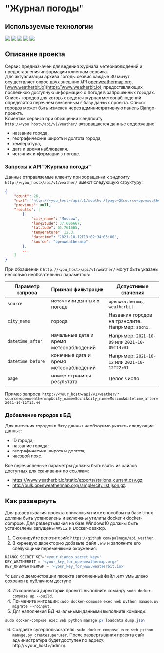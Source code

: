 # "Журнал погоды"

## Используемые технологии
![](https://img.shields.io/badge/Python3-mediumblue) ![](https://img.shields.io/badge/Django-purple) ![](https://img.shields.io/badge/DRF-Lime) ![](https://img.shields.io/badge/Celery-gold) ![](https://img.shields.io/badge/Docker-red)


## Описание проекта
Сервис предназначен для ведения журнала метеонаблюдений и предоставления информации клиентам сервиса.  
Для актуализации архива погоды сервис каждые 30 минут осуществляет опрос двух внешних API [openweathermap.org](https://openweathermap.org/), [www.weatherbit.io](https://www.weatherbit.io), предоставляющих последнюю доступную информацию о погоде в запрошенных городах.  
Список городов для которых ведется журнал метеонаблюдений определятся перечнем внесенным в базу данных проекта. Список городов может быть изменен через административную панель Django-проекта.  
Клиентам сервиса при обращении к эндпоиту ```http://<you_host>/api/v1/weather/``` возвращаются данные содержащие
* название города,
* географические широта и долгота города,
* температура,
* дата и время наблюдения,
* источник информации о погоде.

### Запросы к API "Журнала погоды"
Данные отправляемые клиенту при обращении к эндпоиту ```http://<you_host>/api/v1/weather/``` имеют следующую структуру:
```json
{
    "count": 26,
    "next": "http://<you_host>/api/v1/weather/?page=2&source=openweathermap",
    "previous": null,
    "results": [
        {
            "city_name": "Moscow",
            "longitude": 37.606667,
            "latitude": 55.761665,
            "temperature": 12.3,
            "datetime": "2021-10-12T13:02:34+03:00",
            "source": "openweathermap"
        },
        ...
    ]
}
```
При обращении к ```http://<you_host>/api/v1/weather/``` могут быть указаны несколько необязательныx параметров:

Параметр запроса | Признак фильтрации | Допустимые значения
--- | --- | --- 
`source` | источники данных о погоде | `openweathermap`, `weatherbit`
`city_name` | города |  Названия городов на транслите. Например: `sochi`.
`datetime_after` | начальные дата и время метеонаблюдений | Например: `2021-10-09` или `2021-10-09T14:01`
`datetime_before` | конечные дата и время метеонаблюдений | Например: `2021-10-12` или `2021-10-12T22:01` 
`page` | номер страницы результата | Целое число

Пример запроса: `http://<your_host>/api/v1/weather/?source=openweathermap&city_name=Sochi&city_name=Moscow&datetime_after=2021-10-12T13:44`

### Добавление городов в БД
Для внесения городов в базу данных необходимо указать следующие данные:  
* ID города;
* название города;
* географические широта и долгота;
* часовой пояс.

Все перечисленные параметры должны быть взяты из файлов доступных для скачивания по ссылкам:  
* https://www.weatherbit.io/static/exports/stations_current.csv.gz;
* http://bulk.openweathermap.org/sample/city.list.json.gz.

## Как развернуть
Для развертывания проекта описанным ниже способом на базе Linux должны быть установлены и включены утилиты docker и docker-compose. Для развертывания на базе Windows10 должны быть установлены запущены WSL2 и Docker-desktop.

1. Склонируйте репозиторий: ```https://github.com/palmage/api_weather```.
2. В корневую директорию добавьте файл ```.env``` и заполните его следующими переменными окружения:
```PowerShell
DJANGO_SECRET_KEY='<your_django_secret_key>'
KEY_WEATHERBIT = '<your_key_for_openweathermap.org>'
KEY_OPENWEATHERMAP = '<your_key_for_www.weatherbit.io>'
```  
*с целью демонстрации проекта заполненный файл .env умышлено сохранен в публичном доступе

3. Из корневой директории проекта выполните команду ```sudo docker-compose up --build```.  
4. Примените миграции: ```sudo docker-compose exec web python manage.py migrate --noinput```.  
5. Для наполнения БД начальными данными выполните команды:

``` PowerShell
sudo docker-compose exec web python manage.py loaddata dump.json
```  
6. Создайте суперпользователя: ```sudo docker-compose exec web python manage.py createsuperuser```. После развертывания проекта сайт администратора будет доступен по адресу: http://<your_host>/admin/.  
